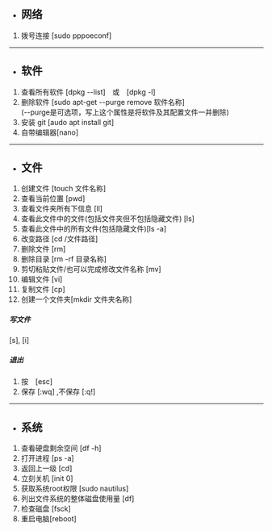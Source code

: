 - ## 网络
1. 拨号连接 [sudo pppoeconf]
***
- ## 软件
1. 查看所有软件 [dpkg --list]　或　[dpkg -l]
2. 删除软件 
[sudo apt-get --purge remove 软件名称] <br>
  (--purge是可选项，写上这个属性是将软件及其配置文件一并删除)<br>
3. 安装 git [audo apt install git]
4. 自带编辑器[nano]
***
- ## 文件
1. 创建文件 [touch 文件名称]
2. 查看当前位置 [pwd]
3. 查看文件夹所有下信息 [ll]
4. 查看此文件中的文件(包括文件夹但不包括隐藏文件) [ls]
5. 查看此文件中的所有文件(包括隐藏文件)[ls -a]
6. 改变路径 [cd /文件路径]
7. 删除文件 [rm]
8. 删除目录 [rm -rf 目录名称]
9. 剪切粘贴文件/也可以完成修改文件名称 [mv]
10. 编辑文件 [vi]
11. 复制文件 [cp]
12. 创建一个文件夹[mkdir 文件夹名称]
##### 写文件 
[s], [i]
##### 退出
1. 按　[esc]
2. 保存 [:wq] ,不保存 [:q!]
***
- ## 系统
1. 查看硬盘剩余空间 [df -h]
2. 打开进程 [ps -a]
3. 返回上一级 [cd]
4. 立刻关机 [init 0]
5. 获取系统root权限 [sudo nautilus]
6. 列出文件系统的整体磁盘使用量 [df]
7. 检查磁盘 [fsck]
8. 重启电脑[reboot]
